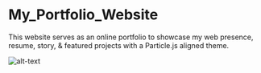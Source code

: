# My_Portfolio_Website
This website serves as an online portfolio to showcase my web presence, resume, story, &amp; featured projects with a Particle.js aligned theme. 

![alt-text](https://github.com/BoddepallyVenkatesh06/My_Portfolio_Website/blob/main/Screenshot%202023-05-07%20at%2012.26.48%20AM.png)
